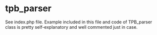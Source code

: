 tpb_parser
==========


See index.php file. Example included in this file and code of TPB_parser class is pretty self-explanatory and well commented just in case. 
